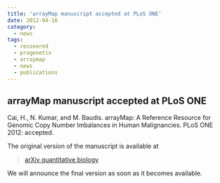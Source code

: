```yaml
---
title: 'arrayMap manuscript accepted at PLoS ONE'
date: 2012-04-16
category:
  - news
tags: 
  - recovered
  - progenetix
  - arraymap
  - news
  - publications
---
```


## arrayMap manuscript accepted at PLoS ONE

Cai, H., N. Kumar, and M. Baudis. arrayMap: A Reference Resource for Genomic Copy Number Imbalances in Human Malignancies. PLoS ONE 2012: accepted.

The original version of the manuscript is available at 

> [arXiv quantitative biology](http://arxiv.org/abs/1201.2677)

We will announce the final version as soon as it becomes available.

